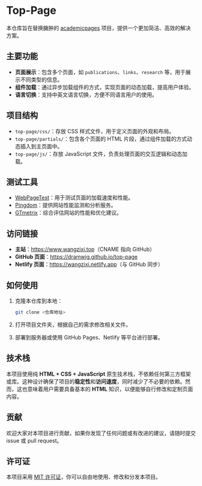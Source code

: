 # Top-Page

本仓库旨在替换臃肿的 [academicpages](https://github.com/academicpages/academicpages.github.io) 项目，提供一个更加简洁、高效的解决方案。

## 主要功能

- **页面展示**：包含多个页面，如 `publications`、`links`、`research` 等，用于展示不同类型的信息。
- **组件加载**：通过异步加载组件的方式，实现页面的动态加载，提高用户体验。
- **语言切换**：支持中英文语言切换，方便不同语言用户的使用。

## 项目结构

- `top-page/css/`：存放 CSS 样式文件，用于定义页面的外观和布局。
- `top-page/partials/`：包含各个页面的 HTML 片段，通过组件加载的方式动态插入到主页面中。
- `top-page/js/`：存放 JavaScript 文件，负责处理页面的交互逻辑和动态加载。

## 测试工具

- [WebPageTest](https://www.webpagetest.org)：用于测试页面的加载速度和性能。
- [Pingdom](https://tools.pingdom.com)：提供网站性能监测和分析服务。
- [GTmetrix](https://gtmetrix.com/)：综合评估网站的性能和优化建议。

## 访问链接

- **主站**：<https://www.wangzixi.top>（CNAME 指向 GitHub）
- **GitHub 页面**：<https://dramwig.github.io/top-page>
- **Netlify 页面**：<https://wangzixi.netlify.app>（与 GitHub 同步）

## 如何使用

1. 克隆本仓库到本地：

   ```sh
   git clone <仓库地址>
   ```

2. 打开项目文件夹，根据自己的需求修改相关文件。
3. 部署到服务器或使用 GitHub Pages、Netlify 等平台进行部署。

## 技术栈

本项目使用纯 **HTML + CSS + JavaScript** 原生技术栈，不依赖任何第三方框架或库。这种设计确保了项目的**稳定性**和**访问速度**，同时减少了不必要的依赖。然而，这也意味着用户需要具备基本的 **HTML** 知识，以便能够自行修改和定制页面内容。

## 贡献

欢迎大家对本项目进行贡献，如果你发现了任何问题或有改进的建议，请随时提交 issue 或 pull request。

## 许可证

本项目采用 [MIT 许可证](https://opensource.org/licenses/MIT)，你可以自由地使用、修改和分发本项目。